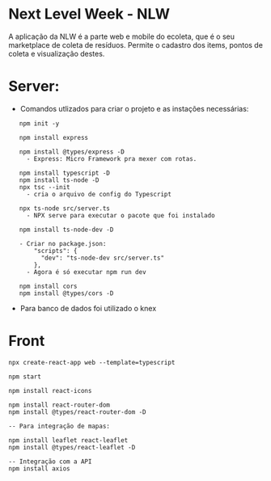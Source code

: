 # Next Level Week - NLW

A aplicação da NLW é a parte web e mobile do ecoleta, que é o seu marketplace de coleta de resíduos. Permite o cadastro dos items, pontos de coleta e visualização destes.

# Server:
- Comandos utlizados para criar o projeto e as instações necessárias:
 ```
    npm init -y

    npm install express
    
    npm install @types/express -D
      - Express: Micro Framework pra mexer com rotas.

    npm install typescript -D 
    npm install ts-node -D
    npx tsc --init 
      - cria o arquivo de config do Typescript

    npx ts-node src/server.ts
      - NPX serve para executar o pacote que foi instalado

    npm install ts-node-dev -D

    - Criar no package.json:
        "scripts": {
          "dev": "ts-node-dev src/server.ts"
        },
      - Agora é só executar npm run dev

    npm install cors
    npm install @types/cors -D
   ```
 
- Para banco de dados foi utilizado o knex

# Front
```
npx create-react-app web --template=typescript

npm start

npm install react-icons

npm install react-router-dom
npm install @types/react-router-dom -D

-- Para integração de mapas:

npm install leaflet react-leaflet
npm install @types/react-leaflet -D

-- Integração com a API
npm install axios
```

